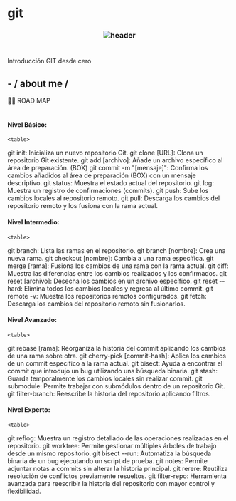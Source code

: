 # git

<h3 align="center">
  
  ![header](https://raw.githubusercontent.com/franki-wolf1/git/main/GIT-STATES.png) 
  
 # 
Introducción   GIT desde cero

</h3> 

<h2> - / about me /</h2>
👨‍💻 ROAD MAP
<br></br>

  <h4> Nivel Básico: </h4>

    <table>
  <tr>
      <td target="_blank"rel="noreferrer"> git init: Inicializa un nuevo repositorio Git. </td>
      <td target="_blank"rel="noreferrer"> git clone [URL]: Clona un repositorio Git existente. </td>
      <td target="_blank"rel="noreferrer"> git add [archivo]: Añade un archivo específico al área de preparación. (BOX) </td>
      <td target="_blank"rel="noreferrer"> git commit -m "[mensaje]": Confirma los cambios añadidos al área de preparación (BOX) con un mensaje descriptivo. </td>
      <td target="_blank"rel="noreferrer"> git status: Muestra el estado actual del repositorio. </td>
      <td target="_blank"rel="noreferrer"> git log: Muestra un registro de confirmaciones (commits). </td>
      <td target="_blank" rel="noreferrer"> git push: Sube los cambios locales al repositorio remoto. </td>
      <td target="_blank" rel="noreferrer"> git pull: Descarga los cambios del repositorio remoto y los fusiona con la rama actual. </td>
  </tr>
    
  </table>

  <h4> Nivel Intermedio: </h4>

    <table>
  <tr>
      <td rel="noreferrer"> git branch: Lista las ramas en el repositorio. </td>
      <td rel="noreferrer"> git branch [nombre]: Crea una nueva rama. </td>
      <td rel="noreferrer"> git checkout [nombre]: Cambia a una rama específica. </td>
      <td rel="noreferrer"> git merge [rama]: Fusiona los cambios de una rama con la rama actual. </td>
      <td rel="noreferrer"> git diff: Muestra las diferencias entre los cambios realizados y los confirmados. </td>
      <td rel="noreferrer"> git reset [archivo]: Desecha los cambios en un archivo específico. </td>
      <td rel="noreferrer"> git reset --hard: Elimina todos los cambios locales y regresa al último commit. </td>
      <td rel="noreferrer"> git remote -v: Muestra los repositorios remotos configurados. </td>
      <td rel="noreferrer"> git fetch: Descarga los cambios del repositorio remoto sin fusionarlos. </td> 
  </tr>
    
  </table>

  <h4> Nivel Avanzado: </h4>

    <table>
  <tr> 
      <td target="_blank" rel="noreferrer"> git rebase [rama]: Reorganiza la historia del commit aplicando los cambios de una rama sobre otra. </td>
      <td target="_blank" rel="noreferrer"> git cherry-pick [commit-hash]: Aplica los cambios de un commit específico a la rama actual. </td>
      <td target="_blank" rel="noreferrer"> git bisect: Ayuda a encontrar el commit que introdujo un bug utilizando una búsqueda binaria. </td>
      <td target="_blank" rel="noreferrer"> git stash: Guarda temporalmente los cambios locales sin realizar commit. </td>
      <td target="_blank" rel="noreferrer"> git submodule: Permite trabajar con submódulos dentro de un repositorio Git. </td>
      <td target="_blank" rel="noreferrer"> git filter-branch: Reescribe la historia del repositorio aplicando filtros. </td> 
  </tr>
    
  </table>

  <h4> Nivel Experto: </h4>

    <table>
  <tr> 
      <td target="_blank" rel="noreferrer"> git reflog: Muestra un registro detallado de las operaciones realizadas en el repositorio. </td>
      <td target="_blank" rel="noreferrer"> git worktree: Permite gestionar múltiples árboles de trabajo desde un mismo repositorio. </td>
      <td target="_blank" rel="noreferrer"> git bisect --run: Automatiza la búsqueda binaria de un bug ejecutando un script de prueba. </td> 
      <td target="_blank" rel="noreferrer"> git notes: Permite adjuntar notas a commits sin alterar la historia principal. </td>
      <td target="_blank" rel="noreferrer"> git rerere: Reutiliza resolución de conflictos previamente resueltos. </td>
      <td target="_blank" rel="noreferrer"> git filter-repo: Herramienta avanzada para reescribir la historia del repositorio con mayor control y flexibilidad. </td>
  </tr>
    
  </table>
